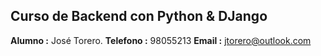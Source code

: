 ## **Curso de Backend con Python & DJango**
**Alumno :** José Torero.
**Telefono :** 98055213
**Email :** jtorero@outlook.com
